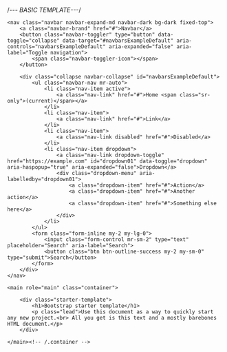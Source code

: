 /*--- BASIC TEMPLATE---*/
<!doctype html>
<html lang="en">

<head>
    <!-- Required meta tags -->
    <meta charset="utf-8">
    <meta name="viewport" content="width=device-width, initial-scale=1, shrink-to-fit=no">
    <title>BOOTSTRAP TEMPLATE</title>
    <!---BOOTSTRAP CSS CDN--->
    <link rel="stylesheet" href="https://stackpath.bootstrapcdn.com/bootstrap/4.1.3/css/bootstrap.min.css" />
    <!---CUSTOM CSS CDN--->
    <link rel="stylesheet" href="style.css" />
    <!---BOOTSTRAP CSS CDN--->
    <link rel="stylesheet" href="https://use.fontawesome.com/releases/v5.3.1/css/all.css" />
    <link rel="stylesheet" href="https://cdnjs.cloudflare.com/ajax/libs/font-awesome/4.7.0/css/font-awesome.css" />
</head>

<body>

    <nav class="navbar navbar-expand-md navbar-dark bg-dark fixed-top">
        <a class="navbar-brand" href="#">Navbar</a>
        <button class="navbar-toggler" type="button" data-toggle="collapse" data-target="#navbarsExampleDefault" aria-controls="navbarsExampleDefault" aria-expanded="false" aria-label="Toggle navigation">
            <span class="navbar-toggler-icon"></span>
        </button>

        <div class="collapse navbar-collapse" id="navbarsExampleDefault">
            <ul class="navbar-nav mr-auto">
                <li class="nav-item active">
                    <a class="nav-link" href="#">Home <span class="sr-only">(current)</span></a>
                </li>
                <li class="nav-item">
                    <a class="nav-link" href="#">Link</a>
                </li>
                <li class="nav-item">
                    <a class="nav-link disabled" href="#">Disabled</a>
                </li>
                <li class="nav-item dropdown">
                    <a class="nav-link dropdown-toggle" href="https://example.com" id="dropdown01" data-toggle="dropdown" aria-haspopup="true" aria-expanded="false">Dropdown</a>
                    <div class="dropdown-menu" aria-labelledby="dropdown01">
                        <a class="dropdown-item" href="#">Action</a>
                        <a class="dropdown-item" href="#">Another action</a>
                        <a class="dropdown-item" href="#">Something else here</a>
                    </div>
                </li>
            </ul>
            <form class="form-inline my-2 my-lg-0">
                <input class="form-control mr-sm-2" type="text" placeholder="Search" aria-label="Search">
                <button class="btn btn-outline-success my-2 my-sm-0" type="submit">Search</button>
            </form>
        </div>
    </nav>

    <main role="main" class="container">

        <div class="starter-template">
            <h1>Bootstrap starter template</h1>
            <p class="lead">Use this document as a way to quickly start any new project.<br> All you get is this text and a mostly barebones HTML document.</p>
        </div>

    </main><!-- /.container -->


</body>
<!---BOOTSTRAP JAVASCRIPT CDN--->
<script src="https://code.jquery.com/jquery-3.3.1.slim.min.js"></script>
<script src="https://cdnjs.cloudflare.com/ajax/libs/popper.js/1.14.3/umd/popper.min.js"></script>
<script src="https://stackpath.bootstrapcdn.com/bootstrap/4.1.3/js/bootstrap.min.js"></script>

</html>

